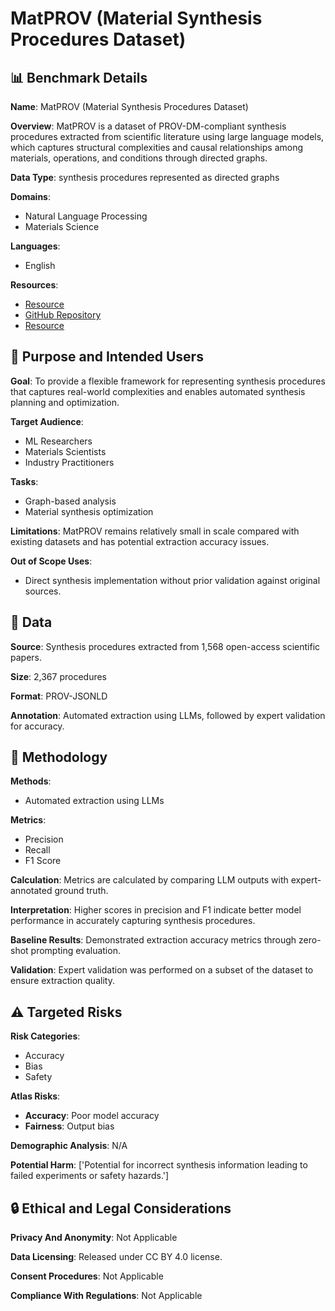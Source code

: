 # MatPROV (Material Synthesis Procedures Dataset)

## 📊 Benchmark Details

**Name**: MatPROV (Material Synthesis Procedures Dataset)

**Overview**: MatPROV is a dataset of PROV-DM-compliant synthesis procedures extracted from scientific literature using large language models, which captures structural complexities and causal relationships among materials, operations, and conditions through directed graphs.

**Data Type**: synthesis procedures represented as directed graphs

**Domains**:
- Natural Language Processing
- Materials Science

**Languages**:
- English

**Resources**:
- [Resource](https://huggingface.co/datasets/MatPROV-project/MatPROV)
- [GitHub Repository](https://github.com/MatPROV-project/matprov-experiments)
- [Resource](https://matprov-project.github.io/matprov-schema)

## 🎯 Purpose and Intended Users

**Goal**: To provide a flexible framework for representing synthesis procedures that captures real-world complexities and enables automated synthesis planning and optimization.

**Target Audience**:
- ML Researchers
- Materials Scientists
- Industry Practitioners

**Tasks**:
- Graph-based analysis
- Material synthesis optimization

**Limitations**: MatPROV remains relatively small in scale compared with existing datasets and has potential extraction accuracy issues.

**Out of Scope Uses**:
- Direct synthesis implementation without prior validation against original sources.

## 💾 Data

**Source**: Synthesis procedures extracted from 1,568 open-access scientific papers.

**Size**: 2,367 procedures

**Format**: PROV-JSONLD

**Annotation**: Automated extraction using LLMs, followed by expert validation for accuracy.

## 🔬 Methodology

**Methods**:
- Automated extraction using LLMs

**Metrics**:
- Precision
- Recall
- F1 Score

**Calculation**: Metrics are calculated by comparing LLM outputs with expert-annotated ground truth.

**Interpretation**: Higher scores in precision and F1 indicate better model performance in accurately capturing synthesis procedures.

**Baseline Results**: Demonstrated extraction accuracy metrics through zero-shot prompting evaluation.

**Validation**: Expert validation was performed on a subset of the dataset to ensure extraction quality.

## ⚠️ Targeted Risks

**Risk Categories**:
- Accuracy
- Bias
- Safety

**Atlas Risks**:
- **Accuracy**: Poor model accuracy
- **Fairness**: Output bias

**Demographic Analysis**: N/A

**Potential Harm**: ['Potential for incorrect synthesis information leading to failed experiments or safety hazards.']

## 🔒 Ethical and Legal Considerations

**Privacy And Anonymity**: Not Applicable

**Data Licensing**: Released under CC BY 4.0 license.

**Consent Procedures**: Not Applicable

**Compliance With Regulations**: Not Applicable
